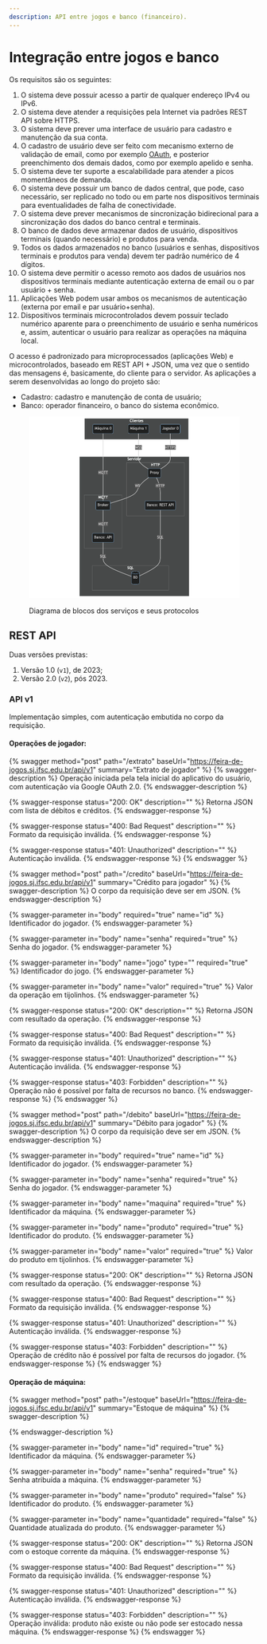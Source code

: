 ```yaml
---
description: API entre jogos e banco (financeiro).
---
```


# Integração entre jogos e banco

Os requisitos são os seguintes:

1. O sistema deve possuir acesso a partir de qualquer endereço IPv4 ou IPv6.
2. O sistema deve atender a requisições pela Internet via padrões REST API sobre HTTPS.
3. O sistema deve prever uma interface de usuário para cadastro e manutenção da sua conta.
4. O cadastro de usuário deve ser feito com mecanismo externo de validação de email, como por exemplo [OAuth](https://oauth.net/2/), e posterior preenchimento dos demais dados, como por exemplo apelido e senha.
5. O sistema deve ter suporte a escalabilidade para atender a picos momentâneos de demanda.
6. O sistema deve possuir um banco de dados central, que pode, caso necessário, ser replicado no todo ou em parte nos dispositivos terminais para eventualidades de falha de conectividade.
7. O sistema deve prever mecanismos de sincronização bidirecional para a sincronização dos dados do banco central e terminais.
8. O banco de dados deve armazenar dados de usuário, dispositivos terminais (quando necessário) e produtos para venda.
9. Todos os dados armazenados no banco (usuários e senhas, dispositivos terminais e produtos para venda) devem ter padrão numérico de 4 dígitos.
10. O sistema deve permitir o acesso remoto aos dados de usuários nos dispositivos terminais mediante autenticação externa de email ou o par usuário + senha.
11. Aplicações Web podem usar ambos os mecanismos de autenticação (externa por email e par usuário+senha).
12. Dispositivos terminais microcontrolados devem possuir teclado numérico aparente para o preenchimento de usuário e senha numéricos e, assim, autenticar o usuário para realizar as operações na máquina local.

O acesso é padronizado para microprocessados (aplicações Web) e microcontrolados, baseado em REST API + JSON, uma vez que o sentido das mensagens é, basicamente, do cliente para o servidor. As aplicações a serem desenvolvidas ao longo do projeto são:

* Cadastro: cadastro e manutenção de conta de usuário;
* Banco: operador financeiro, o banco do sistema econômico.



<figure><img src=".gitbook/assets/mermaid-diagram-2023-11-06-234505 (1).png" alt="Diagrama de blocos dos serviços e seus protocolos"><figcaption><p>Diagrama de blocos dos serviços e seus protocolos</p></figcaption></figure>

## REST API

Duas versões previstas:

1. Versão 1.0 (`v1`), de 2023;
2. Versão 2.0 (`v2`), pós 2023.

### API v1

Implementação simples, com autenticação embutida no corpo da requisição.

#### Operações de jogador:

{% swagger method="post" path="/extrato" baseUrl="https://feira-de-jogos.sj.ifsc.edu.br/api/v1" summary="Extrato de jogador" %}
{% swagger-description %}
Operação iniciada pela tela inicial do aplicativo do usuário, com autenticação via Google OAuth 2.0.
{% endswagger-description %}

{% swagger-response status="200: OK" description="" %}
Retorna JSON com lista de débitos e créditos.
{% endswagger-response %}

{% swagger-response status="400: Bad Request" description="" %}
Formato da requisição inválida.
{% endswagger-response %}

{% swagger-response status="401: Unauthorized" description="" %}
Autenticação inválida.
{% endswagger-response %}
{% endswagger %}

{% swagger method="post" path="/credito" baseUrl="https://feira-de-jogos.sj.ifsc.edu.br/api/v1" summary="Crédito para jogador" %}
{% swagger-description %}
O corpo da requisição deve ser em JSON.
{% endswagger-description %}

{% swagger-parameter in="body" required="true" name="id" %}
Identificador do jogador.
{% endswagger-parameter %}

{% swagger-parameter in="body" name="senha" required="true" %}
Senha do jogador.
{% endswagger-parameter %}

{% swagger-parameter in="body" name="jogo" type="" required="true" %}
Identificador do jogo.
{% endswagger-parameter %}

{% swagger-parameter in="body" name="valor" required="true" %}
Valor da operação em tijolinhos.
{% endswagger-parameter %}

{% swagger-response status="200: OK" description="" %}
Retorna JSON com resultado da operação.
{% endswagger-response %}

{% swagger-response status="400: Bad Request" description="" %}
Formato da requisição inválida.
{% endswagger-response %}

{% swagger-response status="401: Unauthorized" description="" %}
Autenticação inválida.
{% endswagger-response %}

{% swagger-response status="403: Forbidden" description="" %}
Operação não é possível por falta de recursos no banco.
{% endswagger-response %}
{% endswagger %}

{% swagger method="post" path="/debito" baseUrl="https://feira-de-jogos.sj.ifsc.edu.br/api/v1" summary="Débito para jogador" %}
{% swagger-description %}
O corpo da requisição deve ser em JSON.
{% endswagger-description %}

{% swagger-parameter in="body" required="true" name="id" %}
Identificador do jogador.
{% endswagger-parameter %}

{% swagger-parameter in="body" name="senha" required="true" %}
Senha do jogador.
{% endswagger-parameter %}

{% swagger-parameter in="body" name="maquina" required="true" %}
Identificador da máquina.
{% endswagger-parameter %}

{% swagger-parameter in="body" name="produto" required="true" %}
Identificador do produto.
{% endswagger-parameter %}

{% swagger-parameter in="body" name="valor" required="true" %}
Valor do produto em tijolinhos.
{% endswagger-parameter %}

{% swagger-response status="200: OK" description="" %}
Retorna JSON com resultado da operação.
{% endswagger-response %}

{% swagger-response status="400: Bad Request" description="" %}
Formato da requisição inválida.
{% endswagger-response %}

{% swagger-response status="401: Unauthorized" description="" %}
Autenticação inválida.
{% endswagger-response %}

{% swagger-response status="403: Forbidden" description="" %}
Operação de crédito não é possível por falta de recursos do jogador.
{% endswagger-response %}
{% endswagger %}

#### Operação de máquina:

{% swagger method="post" path="/estoque" baseUrl="https://feira-de-jogos.sj.ifsc.edu.br/api/v1" summary="Estoque de máquina" %}
{% swagger-description %}

{% endswagger-description %}

{% swagger-parameter in="body" name="id" required="true" %}
Identificador da máquina.
{% endswagger-parameter %}

{% swagger-parameter in="body" name="senha" required="true" %}
Senha atribuída a máquina.
{% endswagger-parameter %}

{% swagger-parameter in="body" name="produto" required="false" %}
Identificador do produto.
{% endswagger-parameter %}

{% swagger-parameter in="body" name="quantidade" required="false" %}
Quantidade atualizada do produto.
{% endswagger-parameter %}

{% swagger-response status="200: OK" description="" %}
Retorna JSON com o estoque corrente da máquina.
{% endswagger-response %}

{% swagger-response status="400: Bad Request" description="" %}
Formato da requisição inválida.
{% endswagger-response %}

{% swagger-response status="401: Unauthorized" description="" %}
Autenticação inválida.
{% endswagger-response %}

{% swagger-response status="403: Forbidden" description="" %}
Operação inválida: produto não existe ou não pode ser estocado nessa máquina.
{% endswagger-response %}
{% endswagger %}
